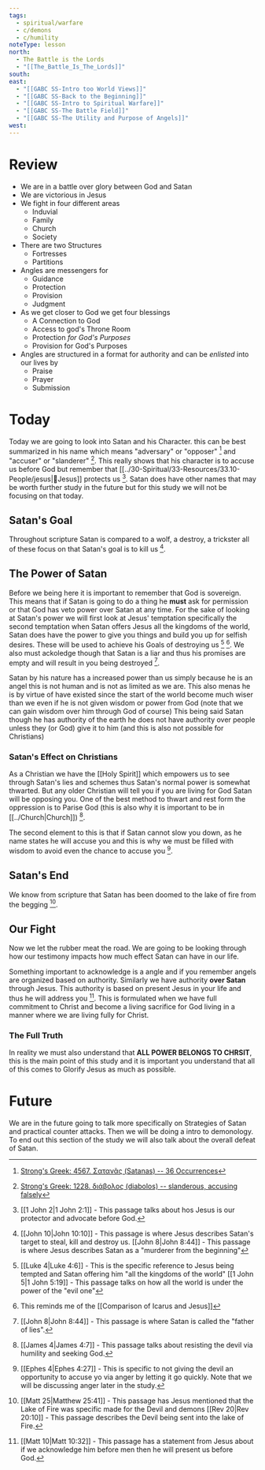 ```yaml
---
tags:
  - spiritual/warfare
  - c/demons
  - c/humility
noteType: lesson
north:
  - The Battle is the Lords
  - "[[The_Battle_Is_The_Lords]]"
south: 
east:
  - "[[GABC SS-Intro too World Views]]"
  - "[[GABC SS-Back to the Beginning]]"
  - "[[GABC SS-Intro to Spiritual Warfare]]"
  - "[[GABC SS-The Battle Field]]"
  - "[[GABC SS-The Utility and Purpose of Angels]]"
west:
---
```

# Review
- We are in a battle over glory between God and Satan
- We are victorious in Jesus
- We fight in four different areas
    - Induvial
    - Family
    - Church
    - Society
- There are two Structures
    - Fortresses
    - Partitions
- Angles are messengers for
    - Guidance
    - Protection
    - Provision
    - Judgment
- As we get closer to God we get four blessings
    - A Connection to God
    - Access to god's Throne Room
    - Protection *for God's Purposes*
    - Provision for God's Purposes
- Angles are structured in a format for authority and can be *enlisted* into our lives by
    - Praise
    - Prayer
    - Submission


# Today

Today we are going to look into Satan and his Character. this can be best summarized in his name which means "adversary" or "opposer" [^cite1] and "accuser" or "slanderer" [^cite2]. This really shows that his character is to accuse us before God but remember that [[../30-Spiritual/33-Resources/33.10-People/jesus|👼Jesus]] protects us [^b1]. Satan does have other names that may be worth further study in the future but for this study we will not be focusing on that today.

[^cite1]: [Strong's Greek: 4567. Σατανᾶς (Satanas) -- 36 Occurrences](https://biblehub.com/greek/strongs_4567.htm)
[^cite2]: [Strong's Greek: 1228. διάβολος (diabolos) -- slanderous, accusing falsely](https://biblehub.com/greek/1228.htm)
[^b1]: [[1 John 2|1 John 2:1]] - This passage talks about hos Jesus is our protector and advocate before God.
## Satan's Goal

Throughout scripture Satan is compared to a wolf, a destroy, a trickster all of these focus on that Satan's goal is to kill us [^b2].

[^b2]:  [[John 10|John 10:10]] - This passage is where Jesus describes Satan's target to steal, kill and destroy us.
  [[John 8|John 8:44]] - This passage is where Jesus describes Satan as a "murderer from the beginning"
## The Power of Satan
Before we being here it is important to remember that God is sovereign. This means that if Satan is going to do a thing he **must** ask for permission or that God has veto power over Satan at any time. For the sake of looking at Satan's power we will first look at Jesus' temptation specifically the second temptation when Satan offers Jesus all the kingdoms of the world, Satan does have the power to give you things and build you up for selfish desires. These will be used to achieve his Goals of destroying us [^b2a] [^related1]. We also must ackoledge though that Satan is a liar and thus his promises are empty and will result in you being destroyed [^b2b].

Satan by his nature has a increased power than us simply because he is an angel this is not human and is not as limited as we are. This also menas he is by virtue of have existed since the start of the world become much wiser than we even if he is not given wisdom or power from God (note that we can gain wisdom over him through God of course) This being said Satan though he has authority of  the earth he does not have authority over people unless they (or God) give it to him (and this is also not possible for Christians)

[^b2a]: [[Luke 4|Luke 4:6]] - This is the specific reference to Jesus being tempted and Satan offering him "all the kingdoms of the world"
  [[1 John 5|1 John 5:19]] - This passage talks on how all the world is under the power of the "evil one"
[^related1]: This reminds me of the [[Comparison of Icarus and Jesus]]
[^b2b]: [[John 8|John 8:44]] - This passage is where Satan is called the "father of lies".

### Satan's Effect on Christians

As a Christian we have the [[Holy Spirit]] which empowers us to see through Satan's lies and schemes thus Satan's normal power is somewhat thwarted. But any older Christian will tell you if you are living for God Satan will be opposing you. One of the best method to thwart and rest form the oppression is to Parise God (this is also why it is important to be in [[../Church|Church]])  [^b2c].

The second element to this is that if Satan cannot slow you down, as he name states he will accuse you and this is why we must be filled with wisdom to avoid even the chance to accuse you [^b2d].

[^b2c]: [[James 4|James 4:7]] - This passage talks about resisting the devil via humility and seeking God.
[^b2d]: [[Ephes 4|Ephes 4:27]] - This is specific to not giving the devil an opportunity to accuse yo via anger by letting it go quickly. Note that we will be discussing anger later in the study.

## Satan's End
We know from scripture that Satan has been doomed to the lake of fire from the begging [^b3].

[^b3]: [[Matt 25|Matthew 25:41]] - This passage has Jesus mentioned that the Lake of Fire was specific made for the Devil and demons
  [[Rev 20|Rev 20:10]] - This passage describes the Devil being sent into the lake of Fire.


## Our Fight
Now we let the rubber meat the road. We are going to be looking through how our testimony impacts how much effect Satan can have in our life.

Something important to acknowledge is a angle and if you remember angels are organized based on authority. Similarly we have authority **over Satan** through Jesus. This authority is based on present Jesus in your life and thus he will address you [^b4]. This is formulated when we have full commitment to Christ and become a living sacrifice for God living in a manner where we are living fully for Christ.

### The Full Truth

In reality we must also understand that **ALL POWER BELONGS TO CHRSIT**, this is the main point of this study and it is important you understand that all of this comes to Glorify Jesus as much as possible.

[^b4]: [[Matt 10|Matt 10:32]] - This passage has a statement from Jesus about if we acknowledge him before men then he will present us before God.
# Future
We are in the future going to talk more specifically on Strategies of Satan and practical counter attacks. Then we will be doing a intro to demonology. To end out this section of the study we will also talk about the overall defeat of Satan.